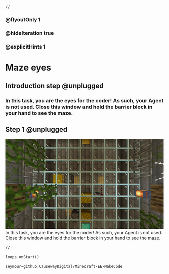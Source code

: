 ```template
//
```

### @flyoutOnly 1
### @hideIteration true
### @explicitHints 1

# Maze eyes

## Introduction step @unplugged

### In this task, you are the eyes for the coder! As such, your Agent is not used. Close this window and hold the barrier block in your hand to see the maze.  

## Step 1 @unplugged
![Overhead task](https://raw.githubusercontent.com/CausewayDigital/Minecraft-EE-MakeCode/main/tutorials/seymour-island/images/seymour_task_8.jpg)
In this task, you are the eyes for the coder! As such, your Agent is not used.    
Close this window and hold the barrier block in your hand to see the maze.  

```template
//
```

```ghost
loops.onStart()
```

```package
seymour=github:CausewayDigital/Minecraft-EE-MakeCode
```